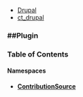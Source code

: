 

- [Drupal](../namespaces/drupal.md)
- [ct_drupal](../namespaces/drupal-ct-drupal.md)


### ##Plugin




### Table of Contents


#### Namespaces
- **[ContributionSource](../namespaces/drupal-ct-drupal-plugin-contributionsource.md)**















